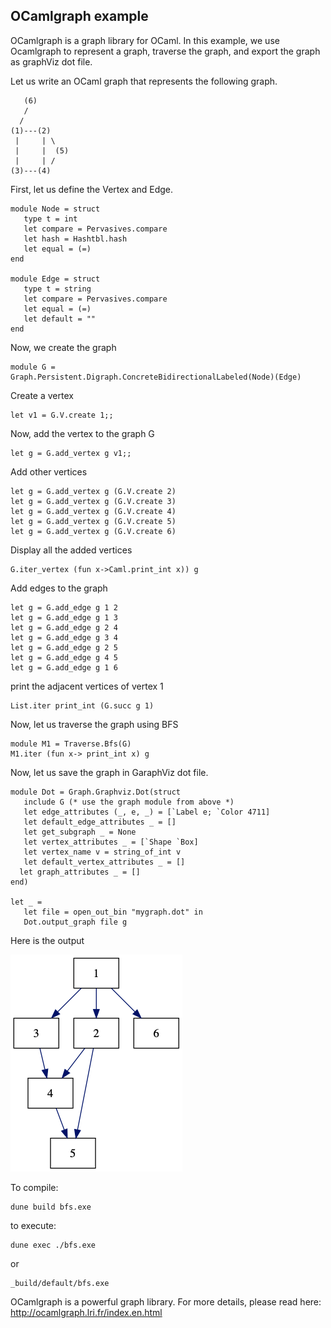 ## OCamlgraph example

OCamlgraph is a graph library for OCaml. In this example, we use Ocamlgraph
to represent a graph, traverse the graph, and export the graph as
graphViz dot file.

Let us write an OCaml graph that represents the following graph.
```
   (6)
   /
  /
(1)---(2)
 |     | \
 |     |  (5)
 |     | /
(3)---(4)
```
First, let us define the Vertex and Edge.
```
module Node = struct                                                                
   type t = int                                                                     
   let compare = Pervasives.compare                                                 
   let hash = Hashtbl.hash                                                          
   let equal = (=)                                                                  
end                                                                                 

module Edge = struct                                                                
   type t = string                                                                  
   let compare = Pervasives.compare                                                 
   let equal = (=)                                                                  
   let default = ""                                                                 
end
```
Now, we create the graph
```
module G =  Graph.Persistent.Digraph.ConcreteBidirectionalLabeled(Node)(Edge)
```

Create a vertex
```
let v1 = G.V.create 1;;
```
Now, add the vertex to the graph G
```
let g = G.add_vertex g v1;;
```
Add other vertices
```
let g = G.add_vertex g (G.V.create 2)                                                                   let g = G.add_vertex g (G.V.create 3)                                                                   let g = G.add_vertex g (G.V.create 4)                                                                   let g = G.add_vertex g (G.V.create 5)
let g = G.add_vertex g (G.V.create 6)  
```

Display all the added vertices
```
G.iter_vertex (fun x->Caml.print_int x)) g
```
Add edges to the graph
```
let g = G.add_edge g 1 2                                                                                let g = G.add_edge g 1 3                                                                                let g = G.add_edge g 2 4                                                                                let g = G.add_edge g 3 4                                                                                let g = G.add_edge g 2 5                                                                                let g = G.add_edge g 4 5                                                                                let g = G.add_edge g 1 6 
```
print the adjacent vertices of vertex 1
```
List.iter print_int (G.succ g 1)
```

Now, let us traverse the graph using BFS
```
module M1 = Traverse.Bfs(G)
M1.iter (fun x-> print_int x) g   
```

Now, let us save the graph in GaraphViz dot file.
```
module Dot = Graph.Graphviz.Dot(struct
   include G (* use the graph module from above *)
   let edge_attributes (_, e, _) = [`Label e; `Color 4711]
   let default_edge_attributes _ = []
   let get_subgraph _ = None
   let vertex_attributes _ = [`Shape `Box]
   let vertex_name v = string_of_int v
   let default_vertex_attributes _ = []
  let graph_attributes _ = []
end)
                                                                                                let _ =
   let file = open_out_bin "mygraph.dot" in
   Dot.output_graph file g 
```
Here is the output

![BFS Graph](bfs.png)

To compile:
```
dune build bfs.exe
```
to execute:
```
dune exec ./bfs.exe
```
or
```
_build/default/bfs.exe
```

OCamlgraph is a powerful graph library. For more details, please read here: http://ocamlgraph.lri.fr/index.en.html

